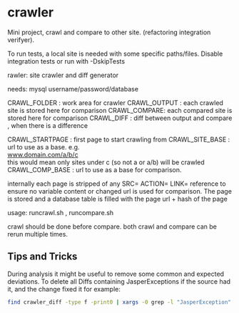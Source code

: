 # crawler
Mini project, crawl and compare to other site. (refactoring integration verifyer). 

To run tests, a local site is needed with some specific paths/files. Disable integration tests or run with -DskipTests

rawler: site crawler and diff generator

needs:
mysql username/password/database

CRAWL_FOLDER : work area for crawler
CRAWL_OUTPUT : each crawled site is stored here for comparison
CRAWL_COMPARE: each compared site is stored here for comparison
CRAWL_DIFF   : diff between output and compare , when there is a difference

CRAWL_STARTPAGE : first page to start crawling from
CRAWL_SITE_BASE : url to use as a base. 
                        e.g.   
                        www.domain.com/a/b/c   
                        this would mean only sites under c (so not a or a/b) will be crawled
CRAWL_COMP_BASE : url to use as a base for comparison.


internally each page is stripped of any SRC= ACTION= LINK= reference to ensure 
no variable content or changed url is used for comparison. 
The page is stored and a database table is filled with the page url + hash of the page

usage: runcrawl.sh  , runcompare.sh

crawl should be done before compare. both crawl and compare can be rerun multiple times.



## Tips and Tricks
During analysis it might be useful to remove some common and expected deviations. To delete all Diffs containing JasperExceptions if the source had it, and the change fixed it for example:
```BASH
find crawler_diff -type f -print0 | xargs -0 grep -l "JasperException"| xargs rm
```